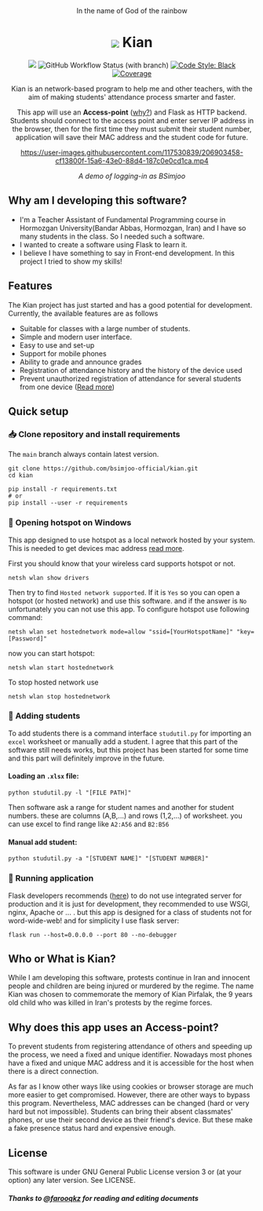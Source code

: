 <div align="center">
In the name of God of the rainbow

<h1><img style="vertical-align:middle" src="https://user-images.githubusercontent.com/117530839/210110357-84313912-9748-4148-9d6a-3486bafa8a87.png"> Kian</h1>

[![](https://img.shields.io/github/v/release/bsimjoo-official/kian?include_prereleases&label=latest%20pre-release)](https://github.com/bsimjoo-official/kian/releases)
![GitHub Workflow Status (with branch)](https://img.shields.io/github/actions/workflow/status/bsimjoo-official/kian/Building%20and%20testing.yml?branch=main)
[![Code Style: Black](https://img.shields.io/badge/code%20style-black-000000)](https://github.com/psf/black)
[![Coverage](https://img.shields.io/endpoint?url=https%3A%2F%2Fraw.githubusercontent.com%2Fbsimjoo-official%2Fkian%2Fmain%2Fcoverage-badge.json)](https://github.com/bsimjoo-official/kian/actions/workflows/Building%20and%20testing.yml)

Kian is an network-based program to help me and other teachers, with the aim of making students' attendance process smarter and faster.

This app will use an **Access-point** ([why?](#why-does-this-app-uses-an-access-point)) and Flask as HTTP backend.
Students should connect to the access point and enter server IP address in the browser, then for the first time they must submit their student number, application will save their MAC address and the student code for future.

https://user-images.githubusercontent.com/117530839/206903458-cf13800f-15a6-43e0-88d4-187c0e0cd1ca.mp4

*A demo of logging-in as BSimjoo*

</div>

## Why am I developing this software?
 - I'm a Teacher Assistant of Fundamental Programming course in Hormozgan University(Bandar Abbas, Hormozgan, Iran) and I have so many students in the class. So I needed such a software.
 - I wanted to create a software using Flask to learn it.
 - I believe I have something to say in Front-end development. In this project I tried to show my skills!

## Features
The Kian project has just started and has a good potential for development. Currently, the available features are as follows
 - Suitable for classes with a large number of students.
 - Simple and modern user interface.
 - Easy to use and set-up
 - Support for mobile phones
 - Ability to grade and announce grades
 - Registration of attendance history and the history of the device used
 - Prevent unauthorized registration of attendance for several students from one device ([Read more](#why-does-this-app-uses-an-access-point))

## Quick setup
### :inbox_tray: Clone repository and install requirements
The `main` branch always contain latest version.
```batch
git clone https://github.com/bsimjoo-official/kian.git
cd kian

pip install -r requirements.txt
# or 
pip install --user -r requirements
```

### :signal_strength: Opening hotspot on Windows
This app designed to use hotspot as a local network hosted by your system. This is needed to get devices mac address [read more](#why-does-this-app-uses-an-access-point).

First you should know that your wireless card supports hotspot or not.
```batch
netsh wlan show drivers
```
Then try to find `Hosted network supported`. If it is `Yes` so you can open a hotspot (or hosted network) and use this software. and if the answer is `No` unfortunately you can not use this app. To configure hotspot use following command:
```batch
netsh wlan set hostednetwork mode=allow "ssid=[YourHotspotName]" "key=[Password]"
```
now you can start hotspot:
```batch
netsh wlan start hostednetwork
```
To stop hosted network use
```batch
netsh wlan stop hostednetwork
```

### :school: Adding students
To add students there is a command interface `studutil.py` for importing an `excel` worksheet or manually add a student. I agree that this part of the software still needs works, but this project has been started for some time and this part will definitely improve in the future.

#### Loading an `.xlsx` file:
```
python studutil.py -l "[FILE PATH]"
```
Then software ask a range for student names and another for student numbers. these are columns (A,B,...) and rows (1,2,...) of worksheet. you can use excel to find range like `A2:A56` and `B2:B56`

#### Manual add student:
```
python studutil.py -a "[STUDENT NAME]" "[STUDENT NUMBER]"
```

### :running: Running application
Flask developers recommends ([here](https://flask.palletsprojects.com/en/2.2.x/quickstart/)) to do not use integrated server for production and it is just for development, they recommended to use WSGI, nginx, Apache or ... . but this app is designed for a class of students not for word-wide-web! and for simplicity I use flask server:
```batch
flask run --host=0.0.0.0 --port 80 --no-debugger
```

## Who or What is Kian?

While I am developing this software, protests continue in Iran and innocent people and children are being injured or murdered by the regime. The name Kian was chosen to commemorate the memory of Kian Pirfalak, the 9 years old child who was killed in Iran's protests by the regime forces.


## Why does this app uses an Access-point?

To prevent students from registering attendance of others and speeding up the process, we need a fixed and unique identifier. Nowadays most phones have a fixed and unique MAC address and it is accessible for the host when there is a direct connection.

As far as I know other ways like using cookies or browser storage are much more easier to get compromised. However, there are other ways to bypass this program. Nevertheless, MAC addresses can be changed (hard or very hard but not impossible). Students can bring their absent classmates' phones, or use their second device as their friend's device. But these make a fake presence status hard and expensive enough.

## License

This software is under GNU General Public License version 3 or (at your option) any later version. See LICENSE.

##### *Thanks to [@farooqkz](https://github.com/farooqkz) for reading and editing documents*
